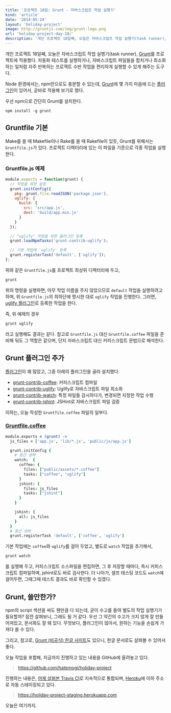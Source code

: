 ```yaml
---
title: '프로젝트 18일: Grunt - 자바스크립트 작업 실행기'
kind: 'article'
date: '2014-05-24'
layout: 'holiday-project'
image: http://gruntjs.com/img/grunt-logo.png
url: 'holiday-project-day-18/'
description: '개인 프로젝트 18일째, 오늘은 자바스크립트 작업 실행기(task runner), Grunt를 프로젝트에 적용했다. 자동화 테스트를 실행하거나, 자바스크립트 파일들을 합치거나 최소화하는 일처럼 자주 반복하는 프로젝트 수반 작업을 편리하게 실행할 수 있게 해주는 도구다. '
---
```


개인 프로젝트 18일째, 오늘은 자바스크립트 작업 실행기(task runner), [Grunt]를 프로젝트에 적용했다. 자동화 테스트를 실행하거나, 자바스크립트 파일들을 합치거나 최소화하는 일처럼 자주 반복하는 프로젝트 수반 작업을 편리하게 실행할 수 있게 해주는 도구다.

Node 환경에서는, npm만으로도 충분할 수 있는데, [Grunt]에 몇 가지 마음에 드는 [플러그인]이 있어서, 곧바로 적용해 보기로 했다.

우선 npm으로 간단히 Grunt를 설치한다.

```
npm install -g grunt
```

Gruntfile 기본
--------------

Make를 쓸 때 Makefile이나 Rake를 쓸 때 Rakefile이 있듯, Grunt를 위해서는 ```Gruntfile.js```가 있다. 프로젝트 디렉터리에 있는 이 파일을 기준으로 각종 작업을 실행한다.

### Gruntfile.js 예제
```js
module.exports = function(grunt) {
  // 작업을 위한 설정
  grunt.initConfig({
    pkg: grunt.file.readJSON('package.json'),
    uglify: {
      build: {
        src: 'src/app.js',
        dest: 'build/app.min.js'
      }
    }
  });

  // "uglify" 작업을 위한 플러그인 등록
  grunt.loadNpmTasks('grunt-contrib-uglify');

  // 기본 작업에 'uglify' 등록
  grunt.registerTask('default', ['uglify']);
};
```

위와 같은 ```Gruntfile.js```를 프로젝트 최상위 디렉터리에 두고,

```bash
grunt
```

위의 명령을 실행하면, 아무 작업 이름을 주지 않았으므로 ```default``` 작업을 실행하려고 하며, 위 ```Gruntfile.js```의 최하단에 명시한 대로 ```uglify``` 작업을 진행한다. 그러면, [uglify 플러그인](https://github.com/gruntjs/grunt-contrib-uglify)로 등록한 작업을 한다.

즉, 위 예제의 경우

```bash
grunt uglify
```

라고 실행해도 결과는 같다. 참고로 ```Gruntfile.js``` 대신 ```Gruntfile.coffee``` 파일을 준비해 둬도 그 역할은 같으며, 단지 자바스크립트 대신 커피스크립트 문법으로 해석한다.

Grunt 플러그인 추가
------------------

[플러그인]이 꽤 많았고, 그중 아래의 플러그인을 골라 설치했다.

* [grunt-contrib-coffee]: 커피스크립트 컴파일
* [grunt-contrib-uglify]: Ugilfy로 자바스크립트 파일 최소화
* [grunt-contrib-watch]: 특정 파일들 감시하다가, 변경되면 지정한 작업 수행
* [grunt-contrib-jshint]: JSHint로 자바스크립트 파일 검증

이하는, 오늘 작성한 ```Gruntfile.coffee``` 파일의 일부다.

### [Gruntfile.coffee](https://github.com/hatemogi/holiday-project/blob/day-18/Gruntfile.coffee)
```coffeescript
module.exports = (grunt) ->
  js_files = ['app.js', 'lib/*.js', 'public/js/app.js']

  grunt.initConfig {
    # 중간 생략
    watch:  {
      coffee: {
        files: ["public/assets/*.coffee"]
        tasks: ["coffee", "uglify"]
      }
      jshint: {
        files: js_files
        tasks: ["jshint"]
      }
    }

    jshint: {
      all: js_files
    }
  }
  # 중간 생략
  grunt.registerTask 'default', ['coffee', 'uglify']
```

기본 작업에는 ```coffee```와 ```uglify```를 걸어 두었고, 별도로 ```watch``` 작업을 추가해서,

```bash
grunt watch
```

를 실행해 두고, 커피스크립트 소스파일을 편집하면, 그 후 저장할 때마다, 즉시 커피스크립트 컴파일하며, jshint로도 바로 검사한다. 더 나아가, 셀프 테스팅 코드도 ```watch```에 걸어두면, 그때그때 테스트 결과도 바로 확인할 수 있겠다.

Grunt, 쓸만한가?
---------------

npm의 script 섹션을 써도 웬만큼 다 되는데, 굳이 수고를 들여 별도의 작업 실행기가 필요할까? 잠깐 살펴보니, 그래도 될 거 같다. 우선 그 약간의 수고가 크지 않게 잘 만들어져있고, 문서화도 잘 돼 있다. 무엇보다, 플러그인이 많아서, 원하는 기능을 손쉽게 가져다 쓸 수 있다.

그리고, 참고로, [Grunt (비공식) 한글 사이트](http://gruntjs-kr.herokuapp.com/)도 있으니, 한글 문서로도 살펴볼 수 있어서 좋다.

오늘 작업을 포함해, 지금까지 진행하고 있는 내용을 GitHub에 올려놓고 있다.

> <https://github.com/hatemogi/holiday-project>

진행하는 내용은, [어제 살펴본 Travis CI](/holiday-project-day-17/)로 지속적으로 통합되며, [Heroku](/holiday-project-day-14/)에 이하 주소로 자동 스테이징되고 있다.

> <https://holiday-project-staging.herokuapp.com>

오늘은 여기까지.

[Grunt]: http://gruntjs.com/
[CoffeeLint]: http://www.coffeelint.org/
[grunt plug-ins]: https://github.com/gruntjs
[플러그인]: https://github.com/gruntjs
[grunt-contrib-coffee]: https://github.com/gruntjs/grunt-contrib-coffee
[grunt-contrib-uglify]: https://github.com/gruntjs/grunt-contrib-uglify
[grunt-contrib-watch]: https://github.com/gruntjs/grunt-contrib-watch
[grunt-contrib-jshint]: https://github.com/gruntjs/grunt-contrib-jshint
